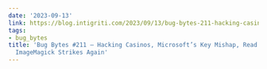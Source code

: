 ```yaml
---
date: '2023-09-13'
link: https://blog.intigriti.com/2023/09/13/bug-bytes-211-hacking-casinos-microsofts-key-mishap-read-the-docs-and-imagemagick-strikes-again/
tags:
- bug_bytes
title: 'Bug Bytes #211 – Hacking Casinos, Microsoft’s Key Mishap, Read the Docs and
  ImageMagick Strikes Again'
---
```


